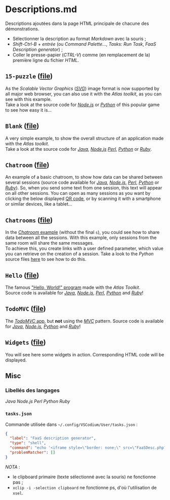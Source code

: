# Descriptions.md

Descriptions ajoutées dans la page HTML principale de chacune des démonstrations.

- Sélectionner la description au format *Markdown* avec la souris ;
- *Shift-Ctrl-B* + *entrée* (ou *Command Palette…*, *Tasks: Run Task*, *FaaS Description generator*) ;
- Coller le presse-papier (*CTRL-V*) comme (en remplacement de la) première ligne du fichier *HTML*.


## `15-puzzle` ([file](./15-puzzle/Main.html))

As the *Scalable Vector Graphics* ([*SVG*](https://en.wikipedia.org/wiki/Scalable_Vector_Graphics)) image format is now supported by all major web browser, you can also use it with the *Atlas* *toolkit*, as you can see with this example.  
Take a look at the source code for [*Node.js*](https://repl.it/@AtlasTK/atlas-node#examples/15-puzzle/main.js) or [*Python*](https://repl.it/@AtlasTK/atlas-python#examples/15-puzzle/main.py) of this popular game to see how easy it is…

## `Blank` ([file](./Blank/Main.html))

A very simple example, to show the overall structure of an application made with the *Atlas* *toolkit*.  
Take a look at the source code for [*Java*](https://repl.it/@AtlasTK/atlas-java#examples/Blank/main.java), [*Node.js*](https://repl.it/@AtlasTK/atlas-node#examples/Blank/main.js) [*Perl*](https://repl.it/@AtlasTK/atlas-perl#examples/Blank/main.pl), [*Python*](https://repl.it/@AtlasTK/atlas-python#examples/Blank/main.py) or [*Ruby*](https://repl.it/@AtlasTK/atlas-ruby#examples/Blank/main.rb).

## `Chatroom` ([file](./Chatroom/Main.html))

An example of a basic chatroom, to show how data can be shared between several sessions (source code available for [*Java*](https://repl.it/@AtlasTK/atlas-java#examples/Chatroom/main.java), [*Node.js*](https://repl.it/@AtlasTK/atlas-node#examples/Chatroom/main.js), [*Perl*](https://repl.it/@AtlasTK/atlas-perl#examples/Chatroom/main.pl), [*Python*](https://repl.it/@AtlasTK/atlas-python#examples/Chatroom/main.py) or [*Ruby*](https://repl.it/@AtlasTK/atlas-ruby#examples/Chatroom/main.rb)). So, when you send some text from one session, this text will appear on all other sessions.
You can open as many sessions as you want by clicking the below displayed [QR code](https://en.wikipedia.org/wiki/QR_code), or by scanning it with a smartphone or similar devices, like a tablet…

## `Chatrooms` ([file](./Chatrooms/Admin.html))

In the [*Chatroom* example](https://repl.it/@AtlasTK/atlas-python#examples/Chatroom/main.py) (without the final `s`), you could see how to share data between all the sessions. With this example, only sessions from the same room will share the same messages.  
To achieve this, you create links with a user defined parameter, which value you can retrieve on the creation of a session. Take a look to the *Python* source files [here](https://repl.it/@AtlasTK/atlas-python#examples/Chatrooms/main.py) to see how to do this.

## `Hello` ([file](./Hello/Main.html))

The famous ["Hello, World!" program](https://en.wikipedia.org/wiki/%22Hello,_World!%22_program) made with the *Atlas* *Toolkit*.  
Source code is available for [*Java*](https://repl.it/@AtlasTK/atlas-java#examples/Hello/Hello.java), [*Node.js*](https://repl.it/@AtlasTK/atlas-node#examples/Hello/Hello.js), [*Perl*](https://repl.it/@AtlasTK/atlas-perl#examples/Hello/Hello.pl), [*Python*](https://repl.it/@AtlasTK/atlas-python#examples/Hello/Hello.py) and [*Ruby*](https://repl.it/@AtlasTK/atlas-ruby#examples/Hello/Hello.rb)!

## `TodoMVC` ([file](./TodoMVC/Main.html))

The [*TodoMVC* app](http://todomvc.com/), but **not** using the [*MVC*](https://en.wikipedia.org/wiki/Model%E2%80%93view%E2%80%93controller) pattern.
Source code is available for [*Java*](https://repl.it/@AtlasTK/atlas-java#examples/TodoMVC/main.java), [*Node.js*](https://repl.it/@AtlasTK/atlas-java#examples/TodoMVC/main.java), [*Python*](https://repl.it/@AtlasTK/atlas-python#examples/TodoMVC/main.py) and [*Ruby*](https://repl.it/@AtlasTK/atlas-ruby#examples/TodoMVC/main.rb)!

## `Widgets` ([file](./Widgets/Main.html))

You will see here some widgets in action. Corresponding HTML code will be displayed.

## Misc

### Libellés des langages

*Java* *Node.js* *Perl* *Python* *Ruby*

### `tasks.json`

Commande utilisée dans `~/.config/VSCodium/User/tasks.json` :

```json
{
  "label": "FaaS description generator",
  "type": "shell",
  "command": "echo '<iframe style=\"border: none;\" src=\"FaaSDesc.php?text='$(xsel -o -p | base64 -w 0 - | sed s/+/%2B/g)'\"></iframe>' | xsel -i -b",
  "problemMatcher": []
}
```

*NOTA* :
- le clipboard primaire (texte sélectionné avec la souris) ne fonctionne pas ;
- `xclip -i -selection clipboard` ne fonctionne ps, d'où l'utilisation de `xsel`.